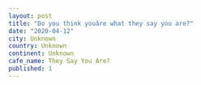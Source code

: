 ```yaml
---
layout: post
title: "Do you think youâre what they say you are?"
date: "2020-04-12"
city: Unknown
country: Unknown
continent: Unknown
cafe_name: They Say You Are?
published: 1
---
```

